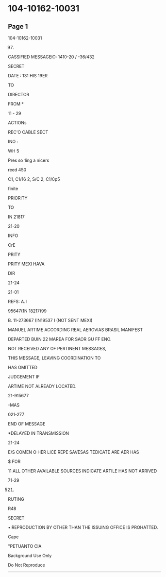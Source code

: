 # 104-10162-10031

## Page 1

104-10162-10031

97.

CASSIFIED MESSAGElO: 1410-20 / -36/432

SECRET

DATE : 131 HIS 19ER

TO

DIRECTOR

FROM *

11 - 29

ACTIONs

REC'O CABLE SECT

INO :

WH 5

Pres so 1ing a nicers

reed 450

C1, C1/16 2, S/C 2, C1/0p5

finite

PRIORITY

TO

IN 21817

21-20

INFO

CrE

PRITY

PRITY MEXI HAVA

DIR

21-24

21-01

REFS: A. l

95647(1N 18217)99

B. 11-273667 (IN19537 I (NOT SENT MEXI)

MANUEL ARTIME ACCORDING REAL AEROVIAS BRASIL MANIFEST

DEPARTED BUIN 22 MAREA FOR SAOR GU FF ENO.

NOT RECEIVED ANY OF PERTINENT MESSAGES,

THIS MESSAGE, LEAVING COORDINATION TO

HAS OMITTED

JUDGEMENT IF

ARTIME NOT ALREADY LOCATED.

21-915677

-MAS

021-277

END OF MESSAGE

*DELAYED IN TRANSMISSION

21-24

E/S COMEN O HER LICE REPE SAVESAS TEDICATE ARE AER HAS

$ FOR

11 ALL OTHER AVAILABLE SOURCES INDICATE ARTILE HAS NOT ARRIVED

71-29

521.

RUTING

R48

SECRET

• REPRODUCTION BY OTHER THAN THE ISSUING OFFICE IS PROHATTED.

Cape

"PETUANTO CIA

Background Use Only

Do Not Reproduce

---

